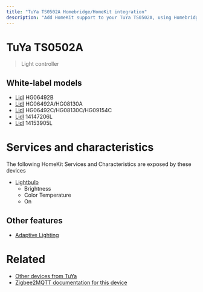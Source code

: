 ```yaml
---
title: "TuYa TS0502A Homebridge/HomeKit integration"
description: "Add HomeKit support to your TuYa TS0502A, using Homebridge, Zigbee2MQTT and homebridge-z2m."
---
```

<!---
This file has been GENERATED using src/docgen/docgen.ts
DO NOT EDIT THIS FILE MANUALLY!
-->
# TuYa TS0502A
> Light controller


## White-label models
* [Lidl](../index.md#lidl) HG06492B
* [Lidl](../index.md#lidl) HG06492A/HG08130A
* [Lidl](../index.md#lidl) HG06492C/HG08130C/HG09154C
* [Lidl](../index.md#lidl) 14147206L
* [Lidl](../index.md#lidl) 14153905L

# Services and characteristics
The following HomeKit Services and Characteristics are exposed by
these devices

* [Lightbulb](../../light.md)
  * Brightness
  * Color Temperature
  * On

## Other features
* [Adaptive Lighting](../../light.md)

# Related
* [Other devices from TuYa](../index.md#tuya)
* [Zigbee2MQTT documentation for this device](https://www.zigbee2mqtt.io/devices/TS0502A.html)